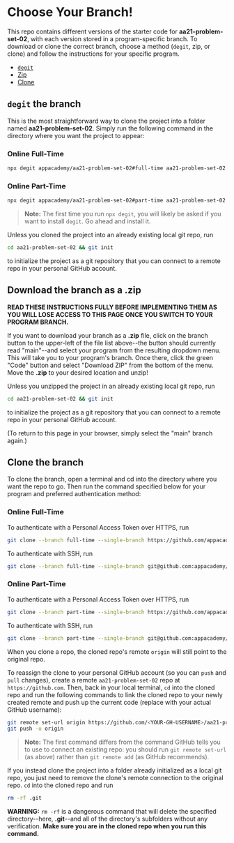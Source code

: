 # Choose Your Branch!

This repo contains different versions of the starter code for **aa21-problem-set-02**,
with each version stored in a program-specific branch. To download or clone the
correct branch, choose a method (`degit`, zip, or clone) and follow the
instructions for your specific program.

* [`degit`](#degit-the-branch)
* [Zip](#download-the-branch-as-a-zip)
* [Clone](#clone-the-branch)

## `degit` the branch

This is the most straightforward way to clone the project into a folder named
**aa21-problem-set-02**. Simply run the following command in the directory where you want
the project to appear:

### Online Full-Time

```sh
npx degit appacademy/aa21-problem-set-02#full-time aa21-problem-set-02
```

### Online Part-Time

```sh
npx degit appacademy/aa21-problem-set-02#part-time aa21-problem-set-02
```

> **Note:** The first time you run `npx degit`, you will likely be asked if you
> want to install `degit`. Go ahead and install it.  

Unless you cloned the project into an already existing local git repo, run

```sh
cd aa21-problem-set-02 && git init
```

to initialize the project as a git repository that you can connect to a remote
repo in your personal GitHub account.

## Download the branch as a .zip

**READ THESE INSTRUCTIONS FULLY BEFORE IMPLEMENTING THEM AS YOU WILL LOSE ACCESS
TO THIS PAGE ONCE YOU SWITCH TO YOUR PROGRAM BRANCH.**

If you want to download your branch as a __.zip__ file, click on the branch
button to the upper-left of the file list above--the button should currently
read "main"--and select your program from the resulting dropdown menu. This will
take you to your program's branch. Once there, click the green "Code" button and
select "Download ZIP" from the bottom of the menu. Move the __.zip__ to your
desired location and unzip!

Unless you unzipped the project in an already existing local git repo, run

```sh
cd aa21-problem-set-02 && git init
```

to initialize the project as a git repository that you can connect to a remote
repo in your personal GitHub account.

(To return to this page in your browser, simply select the "main" branch again.)

## Clone the branch

To clone the branch, open a terminal and cd into the directory where you want
the repo to go. Then run the command specified below for your program and
preferred authentication method:

### Online Full-Time

To authenticate with a Personal Access Token over HTTPS, run

```sh
git clone --branch full-time --single-branch https://github.com/appacademy/aa21-problem-set-02.git
```

To authenticate with SSH, run

```sh
git clone --branch full-time --single-branch git@github.com:appacademy/aa21-problem-set-02.git
```

### Online Part-Time

To authenticate with a Personal Access Token over HTTPS, run

```sh
git clone --branch part-time --single-branch https://github.com/appacademy/aa21-problem-set-02.git
```

To authenticate with SSH, run

```sh
git clone --branch part-time --single-branch git@github.com:appacademy/aa21-problem-set-02.git
```

When you clone a repo, the cloned repo's remote `origin` will still point to the
original repo.

To reassign the clone to your personal GitHub account (so you can `push` and
`pull` changes), create a remote `aa21-problem-set-02` repo at `https://github.com`.
Then, back in your local terminal, `cd` into the cloned repo and run the
following commands to link the cloned repo to your newly created remote and push
up the current code (replace <YOUR-GH-USERNAME> with your actual GitHub username):

```sh
git remote set-url origin https://github.com/<YOUR-GH-USERNAME>/aa21-problem-set-02
git push -u origin
```

 > **Note:** The first command differs from the command GitHub tells you to use
 > to connect an existing repo: you should run `git remote set-url` (as above)
 > rather than `git remote add` (as GitHub recommends).

 If you instead clone the project into a folder already initialized as a local
 git repo, you just need to remove the clone's remote connection to the original
 repo. `cd` into the cloned repo and run

 ```sh
 rm -rf .git
 ```

**WARNING:** `rm -rf` is a dangerous command that will delete the specified
directory--here, __.git__--and all of the directory's subfolders without any
verification. **Make sure you are in the cloned repo when you run this
command.**
